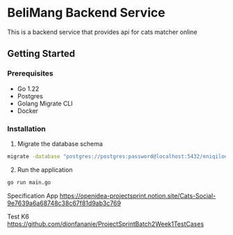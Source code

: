 # BeliMang Backend Service

This is a backend service that provides api for cats matcher online

## Getting Started

### Prerequisites

- Go 1.22
- Postgres
- Golang Migrate CLI
- Docker

### Installation

1. Migrate the database schema

```sh
migrate -database "postgres://postgres:password@localhost:5432/eniqilodb?sslmode=disable" -path ./db/migrations -verbose up
```

2. Run the application

```sh
go run main.go
```

Specification App
https://openidea-projectsprint.notion.site/Cats-Social-9e7639a6a68748c38c67f81d9ab3c769

Test K6
https://github.com/dionfananie/ProjectSprintBatch2Week1TestCases
